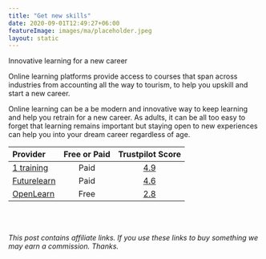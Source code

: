 ```yaml
---
title: "Get new skills"
date: 2020-09-01T12:49:27+06:00
featureImage: images/ma/placeholder.jpeg
layout: static
---
```


Innovative learning for a new career

Online learning platforms provide access to courses that span across industries from accounting all the way to tourism, to help you upskill and start a new career.

Online learning can be a be modern and innovative way to keep learning and help you retrain for a new career. As adults, it can be all too easy to forget that learning remains important but staying open to new experiences can help you into your dream career regardless of age.

| Provider      | Free or Paid  |  Trustpilot Score  |
| :-----------          | :--------------:      |  :--------------:         |
| [1 training](https://www.1training.org/) | Paid | [4.9](https://www.trustpilot.com/review/1training.org) | 
| [Futurelearn](https://www.futurelearn.com/microcredentials) | Paid | [4.6](https://www.trustpilot.com/review/www.futurelearn.com) | 
| [OpenLearn](https://www.open.edu/openlearn/) | Free | [2.8](https://www.trustpilot.com/review/www.open.ac.uk) | 
  

<br/><br/>

*This post contains affiliate links. If you use these links to buy something we may
earn a commission. Thanks.*






